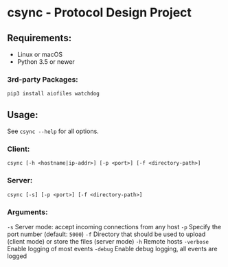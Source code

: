 # csync - Protocol Design Project

## Requirements:
* Linux or macOS
* Python 3.5 or newer

### 3rd-party Packages:
`pip3 install aiofiles watchdog`

## Usage:

See `csync --help` for all options.

### Client:
`csync [-h <hostname|ip-addr>] [-p <port>] [-f <directory-path>]`

### Server:
`csync [-s] [-p <port>] [-f <directory-path>]`

### Arguments:
`-s` Server mode: accept incoming connections from any host
`-p` Specify the port number (default: `5000`)
`-f` Directory that should be used to upload (client mode) or store the files (server mode)
`-h` Remote hosts
`-verbose` Enable logging of most events
`-debug` Enable debug logging, all events are logged
